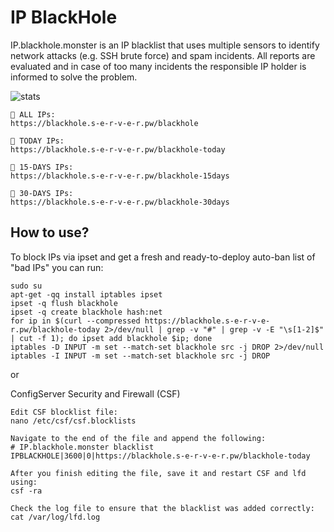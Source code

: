 # IP BlackHole

IP.blackhole.monster is an IP blacklist that uses multiple sensors to identify network attacks (e.g. SSH brute force) and spam incidents. All reports are evaluated and in case of too many incidents the responsible IP holder is informed to solve the problem.

![stats](https://ip.blackhole.monster/img)

```
🚫 ALL IPs:
https://blackhole.s-e-r-v-e-r.pw/blackhole

🚫 TODAY IPs:
https://blackhole.s-e-r-v-e-r.pw/blackhole-today

🚫 15-DAYS IPs:
https://blackhole.s-e-r-v-e-r.pw/blackhole-15days

🚫 30-DAYS IPs:
https://blackhole.s-e-r-v-e-r.pw/blackhole-30days
```

How to use?
----
To block IPs via ipset and get a fresh and ready-to-deploy auto-ban list of "bad IPs" you can run:
```
sudo su
apt-get -qq install iptables ipset
ipset -q flush blackhole
ipset -q create blackhole hash:net
for ip in $(curl --compressed https://blackhole.s-e-r-v-e-r.pw/blackhole-today 2>/dev/null | grep -v "#" | grep -v -E "\s[1-2]$" | cut -f 1); do ipset add blackhole $ip; done
iptables -D INPUT -m set --match-set blackhole src -j DROP 2>/dev/null
iptables -I INPUT -m set --match-set blackhole src -j DROP
```
or 

ConfigServer Security and Firewall (CSF)
```
Edit CSF blocklist file:
nano /etc/csf/csf.blocklists

Navigate to the end of the file and append the following:
# IP.blackhole.monster blacklist
IPBLACKHOLE|3600|0|https://blackhole.s-e-r-v-e-r.pw/blackhole-today

After you finish editing the file, save it and restart CSF and lfd using:
csf -ra

Check the log file to ensure that the blacklist was added correctly:
cat /var/log/lfd.log
```
